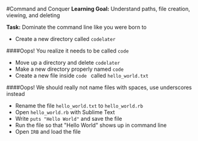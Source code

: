 #Command and Conquer
**Learning Goal:** Understand paths, file creation, viewing, and deleting

**Task:** Dominate the command line like you were born to

* Create a new directory called `codelater`

####Oops! You realize it needs to be called `code`

* Move up a directory and delete `codelater`
* Make a new directory properly named `code`
* Create a new file inside `code ` called `hello_world.txt`

####Oops! We should really not name files with spaces, use underscores instead

* Rename the file `hello_world.txt` to `hello_world.rb`
* Open `hello_world.rb` with Sublime Text 
* Write `puts "Hello World"` and save the file
* Run the file so that "Hello World" shows up in command line
* Open `IRB` and load the file
